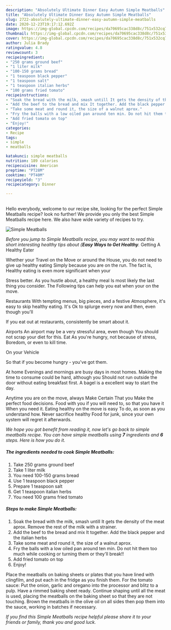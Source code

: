```yaml
---
description: "Absolutely Ultimate Dinner Easy Autumn Simple Meatballs"
title: "Absolutely Ultimate Dinner Easy Autumn Simple Meatballs"
slug: 2722-absolutely-ultimate-dinner-easy-autumn-simple-meatballs
date: 2020-12-23T19:17:12.692Z
image: https://img-global.cpcdn.com/recipes/da70695cac338d8c/751x532cq70/simple-meatballs-recipe-main-photo.jpg
thumbnail: https://img-global.cpcdn.com/recipes/da70695cac338d8c/751x532cq70/simple-meatballs-recipe-main-photo.jpg
cover: https://img-global.cpcdn.com/recipes/da70695cac338d8c/751x532cq70/simple-meatballs-recipe-main-photo.jpg
author: Julia Brady
ratingvalue: 4.8
reviewcount: 3
recipeingredient:
- "250 grams ground beef"
- "1 liter milk"
- "100-150 grams bread"
- "1 teaspoon black pepper"
- "1 teaspoon salt"
- "1 teaspoon italian herbs"
- "100 grams fried tomato"
recipeinstructions:
- "Soak the bread with the milk, smash untill It gets the density of the meat aprox. Remove the rest of the milk with a strainer."
- "Add the beef to the bread and mix It together. Add the black pepper and the italian herbs"
- "Take some meat and round it, the size of a walnut aprox."
- "Fry the balls with a low oiled pan around ten min. Do not hit them too much while cooking or turning them or they&#39;ll break!!"
- "Add fried tomato on top"
- "Enjoy!"
categories:
- Recipe
tags:
- simple
- meatballs

katakunci: simple meatballs 
nutrition: 189 calories
recipecuisine: American
preptime: "PT28M"
cooktime: "PT40M"
recipeyield: "3"
recipecategory: Dinner

---
```

<br>
Hello everybody, welcome to our recipe site, looking for the perfect Simple Meatballs recipe? look no further! We provide you only the best Simple Meatballs recipe here. We also have wide variety of recipes to try.
<br>


![Simple Meatballs](https://img-global.cpcdn.com/recipes/da70695cac338d8c/751x532cq70/simple-meatballs-recipe-main-photo.jpg)

<i>Before you jump to Simple Meatballs recipe, you may want to read this short interesting healthy tips about {<strong>Easy Ways to Get Healthy</strong>.</i>
Getting A Healthy Eater

Whether your Travel on the Move or around the
House, you do not need to give up healthy eating
Simply because you are on the run. The fact is,
Healthy eating is even more significant when your



Stress better. As you hustle about, a healthy meal
Is most likely the last thing you consider. The
Following tips can help you eat when your on the move.

Restaurants
With tempting menus, big pieces, and a festive
Atmosphere, it's easy to skip healthy eating. It's
Ok to splurge every now and then, even though you'll

If you eat out at restaurants, consistently be smart
about it.

Airports
An airport may be a very stressful area, even though 
You should not scrap your diet for this. Eat
As you're hungry, not because of stress,
Boredom, or even to kill time.

On your Vehicle 

So that if you become hungry - you've got them.

At home
Evenings and mornings are busy days in most homes.
Making the time to consume could be hard, although you
Should not run outside the door without eating breakfast
first. 
A bagel is a excellent way to start the day.

Anytime you are on the move, always Make Certain That you
Make the perfect food decisions. 
Food with you if you will need to, so that you have it
When you need it. Eating healthy on the move is easy
To do, as soon as you understand how. Never sacrifice healthy
Food for junk, since your own system will regret it afterwards.


<i>We hope you got benefit from reading it, now let's go back to simple meatballs recipe. You can have simple meatballs using <strong>7</strong> ingredients and <strong>6</strong> steps. Here is how you do it.
</i>

##### The ingredients needed to cook Simple Meatballs:

1. Take 250 grams ground beef
1. Take 1 liter milk
1. You need 100-150 grams bread
1. Use 1 teaspoon black pepper
1. Prepare 1 teaspoon salt
1. Get 1 teaspoon italian herbs
1. You need 100 grams fried tomato


##### Steps to make Simple Meatballs:

1. Soak the bread with the milk, smash untill It gets the density of the meat aprox. Remove the rest of the milk with a strainer.
1. Add the beef to the bread and mix It together. Add the black pepper and the italian herbs
1. Take some meat and round it, the size of a walnut aprox.
1. Fry the balls with a low oiled pan around ten min. Do not hit them too much while cooking or turning them or they&#39;ll break!!
1. Add fried tomato on top
1. Enjoy!


Place the meatballs on baking sheets or plates that you have lined with clingfilm, and put each in the fridge as you finish them. For the tomato sauce: Put the onion, garlic and oregano into the processor and blitz to a pulp. Have a rimmed baking sheet ready. Continue shaping until all the meat is used, placing the meatballs on the baking sheet so that they are not touching. Brown the meatballs in the olive oil on all sides then pop them into the sauce, working in batches if necessary. 

<i>If you find this Simple Meatballs recipe helpful please share it to your friends or family, thank you and good luck.</i>
